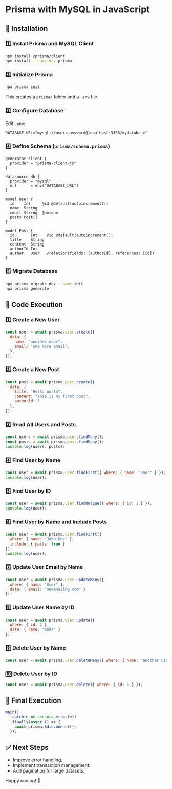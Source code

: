 # Prisma with MySQL in JavaScript

## 🚀 Installation

### 1️⃣ Install Prisma and MySQL Client
```sh
npm install @prisma/client
npm install --save-dev prisma
```

### 2️⃣ Initialize Prisma
```sh
npx prisma init
```
This creates a `prisma/` folder and a `.env` file.

### 3️⃣ Configure Database
Edit `.env`:
```env
DATABASE_URL="mysql://user:password@localhost:3306/mydatabase"
```

### 4️⃣ Define Schema (`prisma/schema.prisma`)
```prisma
generator client {
  provider = "prisma-client-js"
}

datasource db {
  provider = "mysql"
  url      = env("DATABASE_URL")
}

model User {
  id    Int     @id @default(autoincrement())
  name  String
  email String  @unique
  posts Post[]
}

model Post {
  id       Int    @id @default(autoincrement())
  title    String
  content  String
  authorId Int
  author   User   @relation(fields: [authorId], references: [id])
}
```

### 5️⃣ Migrate Database
```sh
npx prisma migrate dev --name init
npx prisma generate
```

## 📜 Code Execution

### 1️⃣ Create a New User
```javascript
const user = await prisma.user.create({
  data: {
    name: "another user",
    email: "one more email",
  },
});
```

### 2️⃣ Create a New Post
```javascript
const post = await prisma.post.create({
  data: {
    title: "Hello World",
    content: "This is my first post",
    authorId: 1
  },
});
```

### 3️⃣ Read All Users and Posts
```javascript
const users = await prisma.user.findMany();
const posts = await prisma.post.findMany();
console.log(users, posts);
```

### 4️⃣ Find User by Name
```javascript
const user = await prisma.user.findFirst({ where: { name: "User" } });
console.log(user);
```

### 5️⃣ Find User by ID
```javascript
const user = await prisma.user.findUnique({ where: { id: 1 } });
console.log(user);
```

### 6️⃣ Find User by Name and Include Posts
```javascript
const user = await prisma.user.findFirst({ 
  where: { name: "John Doe" }, 
  include: { posts: true } 
});
console.log(user);
```

### 7️⃣ Update User Email by Name
```javascript
const user = await prisma.user.updateMany({
  where: { name: "User" },
  data: { email: "newemail@g.com" }
});
```

### 8️⃣ Update User Name by ID
```javascript
const user = await prisma.user.update({
  where: { id: 2 },
  data: { name: "moha" }
});
```

### 9️⃣ Delete User by Name
```javascript
const user = await prisma.user.deleteMany({ where: { name: "another user" } });
```

### 🔟 Delete User by ID
```javascript
const user = await prisma.user.delete({ where: { id: 5 } });
```

## 🔄 Final Execution
```javascript
main()
  .catch(e => console.error(e))
  .finally(async () => {
    await prisma.$disconnect();
  });
```

## ✅ Next Steps
- Improve error handling.
- Implement transaction management.
- Add pagination for large datasets.

Happy coding! 🚀

